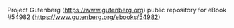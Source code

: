 Project Gutenberg (https://www.gutenberg.org) public repository for
eBook #54982 (https://www.gutenberg.org/ebooks/54982)
